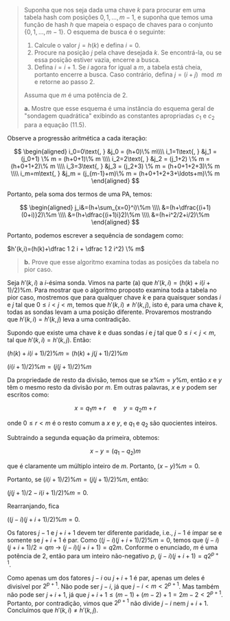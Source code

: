 > Suponha que nos seja dada uma chave $k$ para procurar em uma tabela hash com posições $0, 1, \ldots, m - 1$, e suponha que temos uma função de hash $h$ que mapeia o espaço de chaves para o conjunto $\{0, 1, \ldots, m - 1\}$. O esquema de busca é o seguinte:
>
> 1. Calcule o valor $j = h(k)$ e defina $i = 0$.
> 2. Procure na posição $j$ pela chave desejada $k$. Se encontrá-la, ou se essa posição estiver vazia, encerre a busca.
> 3. Defina $i = i + 1$. Se $i$ agora for igual a $m$, a tabela está cheia, portanto encerre a busca. Caso contrário, defina $j = (i + j) \mod m$ e retorne ao passo 2.
>
> Assuma que $m$ é uma potência de $2$.
>
> **a.** Mostre que esse esquema é uma instância do esquema geral de "sondagem quadrática" exibindo as constantes apropriadas $c_1$ e $c_2$ para a equação $\text{(11.5)}$.

Observe a progressão aritmética a cada iteração:

$$
\begin{aligned}
i_0=0\text{, } &j_0                   = (h+0)\% m\\\\
i_1=1\text{, } &j_1 = (j_0+1)    \% m = (h+0+1)\% m \\\\
i_2=2\text{, } &j_2 = (j_1+2)    \% m = (h+0+1+2)\% m \\\\
i_3=3\text{, } &j_3 = (j_2+3)    \% m = (h+0+1+2+3)\% m \\\\
i_m=m\text{, } &j_m = (j_{m-1}+m)\% m = (h+0+1+2+3+\ldots+m)\% m
\end{aligned}
$$

Portanto, pela soma dos termos de uma PA, temos:

$$
\begin{aligned}
j_i&=(h+\sum_{x=0}^i)\%m \\\\
&=(h+\dfrac{(i+1)(0+i)}2)\%m \\\\
&=(h+\dfrac{(i+1)i}2)\%m \\\\
&=(h+i^2/2+i/2)\%m
\end{aligned}
$$

Portanto, podemos escrever a sequência de sondagem como:

$h'(k,i)=(h(k)+\dfrac 1 2 i + \dfrac 1 2 i^2) \% m$

> **b.** Prove que esse algoritmo examina todas as posições da tabela no pior caso.

Seja $h'(k,i)$ a $i$-ésima sonda. Vimos na parte (a) que $h'(k,i)=(h(k)+i(i+1)/2)\% m$. Para mostrar que o algoritmo proposto examina toda a tabela no pior caso, mostremos que para qualquer chave $k$ e para quaisquer sondas $i$ e $j$ tal que $0 \leq i \lt j \lt m$, temos que $h'(k,i) \ne h'(k,j)$, isto é, para uma chave $k$, todas as sondas levam a uma posição diferente. Provaremos mostrando que $h'(k,i)=h'(k,j)$ leva a uma contradição.

Supondo que existe uma chave $k$ e duas sondas $i$ e $j$ tal que $0\leq i \lt j \lt m$, tal que $h'(k,i)=h'(k,j)$. Então:

($h(k)+i(i+1)/2) \%m = (h(k)+j(j+1)/2) \% m$

$(i(i+1)/2) \%m = (j(j+1)/2) \% m$

Da propriedade de resto da divisão, temos que se $x\%m=y\%m$, então $x$ e $y$ têm o mesmo resto da divisão por $m$. Em outras palavras, $x$ e $y$ podem ser escritos como:

$$x = q_1m + r \quad\text{e}\quad y = q_2m + r$$

onde $0 \leq r < m$ é o resto comum a $x$ e $y$, e $q_1$ e $q_2$ são quocientes inteiros.

Subtraindo a segunda equação da primeira, obtemos:

$$x - y = (q_1 - q_2)m$$

que é claramente um múltiplo inteiro de $m$. Portanto, $(x-y)\%m=0$.

Portanto, se $(i(i+1)/2) \%m = (j(j+1)/2) \% m$, então:

$(j(j+1)/2-i(i+1)/2)\%m= 0$.

Rearranjando, fica

$((j-i)(j+i+1)/2)\%m = 0$.

Os fatores $j-1$ e $j+i+1$ devem ter diferente paridade, i.e., $j-1$ é ímpar se e somente se $j+i+1$ é par. Como $((j-i)(j+i+1)/2)\% m = 0$, temos que $(j-i)(j+i+1)/2=qm$ → $(j-i)(j+i+1)=q2m$. Conforme o enunciado, $m$ é uma potência de $2$, então para um inteiro não-negativo $p$, $(j-i)(j+i+1)=q2^{p+1}$.

Como apenas um dos fatores $j-i$ ou $j+i+1$ é par, apenas um deles é divisível por $2^{p+1}$. Não pode ser $j-i$, já que $j-i\lt m \lt 2^{p+1}$. Mas também não pode ser $j+i+1$, já que $j+i+1\leq (m-1) + (m-2) + 1 = 2m - 2 \lt 2^{p+1}$. Portanto, por contradição, vimos que $2^{p+1}$ não divide $j-i$ nem $j+i+1$. Concluímos que $h'(k,i)\ne h'(k,j)$.
